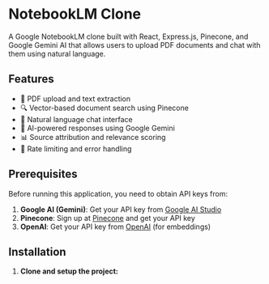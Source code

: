 # NotebookLM Clone

A Google NotebookLM clone built with React, Express.js, Pinecone, and Google Gemini AI that allows users to upload PDF documents and chat with them using natural language.

## Features

- 📄 PDF upload and text extraction
- 🔍 Vector-based document search using Pinecone
- 💬 Natural language chat interface
- 🤖 AI-powered responses using Google Gemini
- 📊 Source attribution and relevance scoring
- 🎯 Rate limiting and error handling

## Prerequisites

Before running this application, you need to obtain API keys from:

1. **Google AI (Gemini)**: Get your API key from [Google AI Studio](https://makersuite.google.com/app/apikey)
2. **Pinecone**: Sign up at [Pinecone](https://www.pinecone.io/) and get your API key
3. **OpenAI**: Get your API key from [OpenAI](https://platform.openai.com/api-keys) (for embeddings)

## Installation

1. **Clone and setup the project:**
